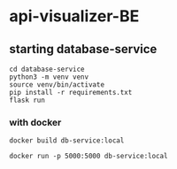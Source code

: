 # api-visualizer-BE

## starting database-service
```
cd database-service
python3 -m venv venv
source venv/bin/activate
pip install -r requirements.txt
flask run 

```

### with docker
```
docker build db-service:local

docker run -p 5000:5000 db-service:local
```